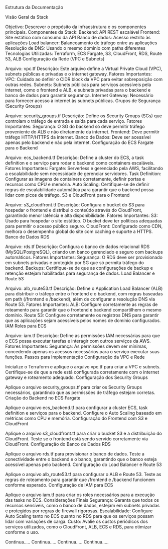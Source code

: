 Estrutura da Documentação

Visão Geral da Stack

Objetivo: Descrever o propósito da infraestrutura e os componentes principais.
Componentes da Stack:
Backend: API REST escalável
Frontend: Site estático com consumo da API
Banco de dados: Acesso restrito às aplicações
Load balancer: Balanceamento de tráfego entre as aplicações
Resolução de DNS: Usando o mesmo domínio com paths diferentes
Tecnologias Utilizadas: Terraform, ECS Fargate, S3, CloudFront, RDS, Route 53, ALB
Configuração da Rede (VPC e Subnets)

Arquivo: vpc.tf
Descrição: Este arquivo define a Virtual Private Cloud (VPC), subnets públicas e privadas e o internet gateway.
Fatores Importantes:
VPC: Cuidado ao definir o CIDR block da VPC para evitar sobreposição com outras redes.
Subnets: Subnets públicas para serviços acessíveis pela internet, como o frontend e ALB, e subnets privadas para o backend e banco de dados para garantir segurança.
Internet Gateway: Necessário para fornecer acesso à internet às subnets públicas.
Grupos de Segurança (Security Groups)

Arquivo: security_groups.tf
Descrição: Define os Security Groups (SGs) que controlam o tráfego de entrada e saída para cada serviço.
Fatores Importantes:
Segurança: O SG do backend só deve permitir tráfego proveniente do ALB e não diretamente da internet.
Frontend: Deve permitir tráfego HTTP/HTTPS da internet.
Banco de Dados: Deve ser acessível apenas pelo backend e não pela internet.
Configuração do ECS Fargate para o Backend

Arquivo: ecs_backend.tf
Descrição: Define a cluster do ECS, a task definition e o serviço para rodar o backend como containers escaláveis.
Fatores Importantes:
Fargate: Serverless e gerenciado pela AWS, facilitando a escalabilidade sem necessidade de gerenciar servidores.
Task Definition: Configurar as imagens de containers corretamente, definir portas e recursos como CPU e memória.
Auto Scaling: Certifique-se de definir regras de escalabilidade automática para garantir que o backend possa lidar com picos de tráfego.
S3 e CloudFront para o Frontend

Arquivo: s3_cloudfront.tf
Descrição: Configura o bucket do S3 para hospedar o frontend e distribui o conteúdo através do CloudFront, garantindo menor latência e alta disponibilidade.
Fatores Importantes:
S3: Usado para hospedar o site estático. O bucket deve ter políticas adequadas para permitir o acesso público seguro.
CloudFront: Configurado como CDN, melhora o desempenho global do site com caching e suporte a HTTPS.
Banco de Dados RDS

Arquivo: rds.tf
Descrição: Configura o banco de dados relacional RDS (MySQL/PostgreSQL), criando um banco gerenciado e seguro com backups automáticos.
Fatores Importantes:
Segurança: O RDS deve ser provisionado em subnets privadas e protegido por SG que só permita tráfego do backend.
Backups: Certifique-se de que as configurações de backup e retenção estejam habilitadas para segurança de dados.
Load Balancer e Route 53

Arquivo: alb_route53.tf
Descrição: Define o Application Load Balancer (ALB) para distribuir o tráfego entre o frontend e o backend, com regras baseadas em path (/frontend e /backend), além de configurar a resolução DNS via Route 53.
Fatores Importantes:
ALB: Configure corretamente as regras de roteamento para garantir que o frontend e backend compartilhem o mesmo domínio.
Route 53: Configure corretamente os registros DNS para garantir que as aplicações sejam acessíveis pelos nomes de domínio configurados.
IAM Roles para ECS

Arquivo: iam.tf
Descrição: Define as permissões IAM necessárias para que o ECS possa executar tarefas e interagir com outros serviços da AWS.
Fatores Importantes:
Segurança: As permissões devem ser mínimas, concedendo apenas os acessos necessários para o serviço executar suas funções.
Passos para Implementação
Configuração da VPC e Rede

Inicialize o Terraform e aplique o arquivo vpc.tf para criar a VPC e subnets.
Certifique-se de que a rede está configurada corretamente com o internet gateway e roteamento adequado.
Configuração dos Security Groups

Aplique o arquivo security_groups.tf para criar os Security Groups necessários, garantindo que as permissões de tráfego estejam corretas.
Criação do Backend no ECS Fargate

Aplique o arquivo ecs_backend.tf para configurar a cluster ECS, task definition e serviços para o backend.
Configure o Auto Scaling baseado em métricas como CPU e memória.
Configuração do Frontend com S3 e CloudFront

Aplique o arquivo s3_cloudfront.tf para criar o bucket S3 e a distribuição do CloudFront.
Teste se o frontend está sendo servido corretamente via CloudFront.
Configuração do Banco de Dados RDS

Aplique o arquivo rds.tf para provisionar o banco de dados.
Teste a conectividade entre o backend e o banco, garantindo que o banco esteja acessível apenas pelo backend.
Configuração do Load Balancer e Route 53

Aplique o arquivo alb_route53.tf para configurar o ALB e Route 53.
Teste as regras de roteamento para garantir que /frontend e /backend funcionem conforme esperado.
Configuração de IAM para ECS

Aplique o arquivo iam.tf para criar os roles necessários para a execução das tasks no ECS.
Considerações Finais
Segurança: Garanta que todos os recursos sensíveis, como o banco de dados, estejam em subnets privadas e protegidos por regras de firewall rigorosas.
Escalabilidade: Configure Auto Scaling tanto no ECS quanto no RDS para que os serviços possam lidar com variações de carga.
Custo: Avalie os custos periódicos dos serviços utilizados, como o CloudFront, ALB, ECS e RDS, para otimizar conforme o uso.



Continua.....
Continua.....
Continua.....
Continua.....
